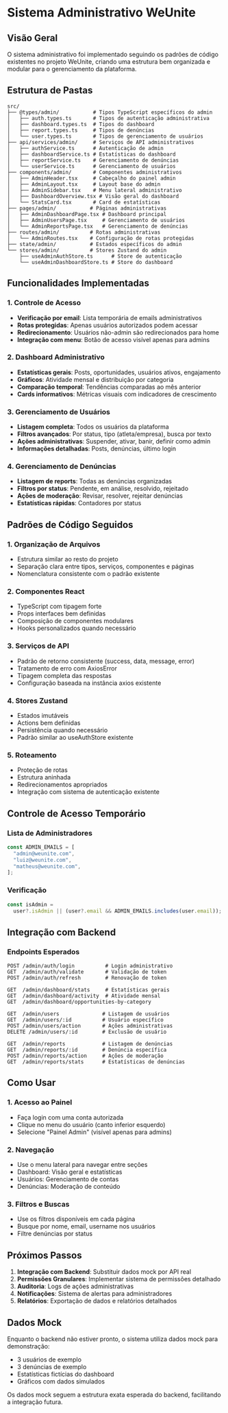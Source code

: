 # Sistema Administrativo WeUnite

## Visão Geral

O sistema administrativo foi implementado seguindo os padrões de código existentes no projeto WeUnite, criando uma estrutura bem organizada e modular para o gerenciamento da plataforma.

## Estrutura de Pastas

```
src/
├── @types/admin/           # Tipos TypeScript específicos do admin
│   ├── auth.types.ts       # Tipos de autenticação administrativa
│   ├── dashboard.types.ts  # Tipos do dashboard
│   ├── report.types.ts     # Tipos de denúncias
│   └── user.types.ts       # Tipos de gerenciamento de usuários
├── api/services/admin/     # Serviços de API administrativos
│   ├── authService.ts      # Autenticação de admin
│   ├── dashboardService.ts # Estatísticas do dashboard
│   ├── reportService.ts    # Gerenciamento de denúncias
│   └── userService.ts      # Gerenciamento de usuários
├── components/admin/       # Componentes administrativos
│   ├── AdminHeader.tsx     # Cabeçalho do painel admin
│   ├── AdminLayout.tsx     # Layout base do admin
│   ├── AdminSidebar.tsx    # Menu lateral administrativo
│   ├── DashboardOverview.tsx # Visão geral do dashboard
│   └── StatsCard.tsx       # Card de estatísticas
├── pages/admin/           # Páginas administrativas
│   ├── AdminDashboardPage.tsx # Dashboard principal
│   ├── AdminUsersPage.tsx     # Gerenciamento de usuários
│   └── AdminReportsPage.tsx   # Gerenciamento de denúncias
├── routes/admin/          # Rotas administrativas
│   └── AdminRoutes.tsx    # Configuração de rotas protegidas
├── state/admin/           # Estados específicos do admin
└── stores/admin/          # Stores Zustand do admin
    ├── useAdminAuthStore.ts      # Store de autenticação
    └── useAdminDashboardStore.ts # Store do dashboard
```

## Funcionalidades Implementadas

### 1. Controle de Acesso

- **Verificação por email**: Lista temporária de emails administrativos
- **Rotas protegidas**: Apenas usuários autorizados podem acessar
- **Redirecionamento**: Usuários não-admin são redirecionados para home
- **Integração com menu**: Botão de acesso visível apenas para admins

### 2. Dashboard Administrativo

- **Estatísticas gerais**: Posts, oportunidades, usuários ativos, engajamento
- **Gráficos**: Atividade mensal e distribuição por categoria
- **Comparação temporal**: Tendências comparadas ao mês anterior
- **Cards informativos**: Métricas visuais com indicadores de crescimento

### 3. Gerenciamento de Usuários

- **Listagem completa**: Todos os usuários da plataforma
- **Filtros avançados**: Por status, tipo (atleta/empresa), busca por texto
- **Ações administrativas**: Suspender, ativar, banir, definir como admin
- **Informações detalhadas**: Posts, denúncias, último login

### 4. Gerenciamento de Denúncias

- **Listagem de reports**: Todas as denúncias organizadas
- **Filtros por status**: Pendente, em análise, resolvido, rejeitado
- **Ações de moderação**: Revisar, resolver, rejeitar denúncias
- **Estatísticas rápidas**: Contadores por status

## Padrões de Código Seguidos

### 1. Organização de Arquivos

- Estrutura similar ao resto do projeto
- Separação clara entre tipos, serviços, componentes e páginas
- Nomenclatura consistente com o padrão existente

### 2. Componentes React

- TypeScript com tipagem forte
- Props interfaces bem definidas
- Composição de componentes modulares
- Hooks personalizados quando necessário

### 3. Serviços de API

- Padrão de retorno consistente (success, data, message, error)
- Tratamento de erro com AxiosError
- Tipagem completa das respostas
- Configuração baseada na instância axios existente

### 4. Stores Zustand

- Estados imutáveis
- Actions bem definidas
- Persistência quando necessário
- Padrão similar ao useAuthStore existente

### 5. Roteamento

- Proteção de rotas
- Estrutura aninhada
- Redirecionamentos apropriados
- Integração com sistema de autenticação existente

## Controle de Acesso Temporário

### Lista de Administradores

```typescript
const ADMIN_EMAILS = [
  "admin@weunite.com",
  "luiz@weunite.com",
  "matheus@weunite.com",
];
```

### Verificação

```typescript
const isAdmin =
  user?.isAdmin || (user?.email && ADMIN_EMAILS.includes(user.email));
```

## Integração com Backend

### Endpoints Esperados

```
POST /admin/auth/login          # Login administrativo
GET  /admin/auth/validate       # Validação de token
POST /admin/auth/refresh        # Renovação de token

GET  /admin/dashboard/stats     # Estatísticas gerais
GET  /admin/dashboard/activity  # Atividade mensal
GET  /admin/dashboard/opportunities-by-category

GET  /admin/users              # Listagem de usuários
GET  /admin/users/:id          # Usuário específico
POST /admin/users/action       # Ações administrativas
DELETE /admin/users/:id        # Exclusão de usuário

GET  /admin/reports            # Listagem de denúncias
GET  /admin/reports/:id        # Denúncia específica
POST /admin/reports/action     # Ações de moderação
GET  /admin/reports/stats      # Estatísticas de denúncias
```

## Como Usar

### 1. Acesso ao Painel

- Faça login com uma conta autorizada
- Clique no menu do usuário (canto inferior esquerdo)
- Selecione "Painel Admin" (visível apenas para admins)

### 2. Navegação

- Use o menu lateral para navegar entre seções
- Dashboard: Visão geral e estatísticas
- Usuários: Gerenciamento de contas
- Denúncias: Moderação de conteúdo

### 3. Filtros e Buscas

- Use os filtros disponíveis em cada página
- Busque por nome, email, username nos usuários
- Filtre denúncias por status

## Próximos Passos

1. **Integração com Backend**: Substituir dados mock por API real
2. **Permissões Granulares**: Implementar sistema de permissões detalhado
3. **Auditoria**: Logs de ações administrativas
4. **Notificações**: Sistema de alertas para administradores
5. **Relatórios**: Exportação de dados e relatórios detalhados

## Dados Mock

Enquanto o backend não estiver pronto, o sistema utiliza dados mock para demonstração:

- 3 usuários de exemplo
- 3 denúncias de exemplo
- Estatísticas fictícias do dashboard
- Gráficos com dados simulados

Os dados mock seguem a estrutura exata esperada do backend, facilitando a integração futura.
